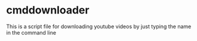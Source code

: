 # cmddownloader
This is a script file for downloading youtube videos by just typing the name in the command line
